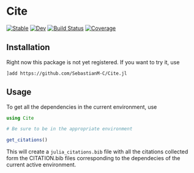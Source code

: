 # Cite

[![Stable](https://img.shields.io/badge/docs-stable-blue.svg)](https://SebastianM-C.github.io/Cite.jl/stable)
[![Dev](https://img.shields.io/badge/docs-dev-blue.svg)](https://SebastianM-C.github.io/Cite.jl/dev)
[![Build Status](https://github.com/SebastianM-C/Cite.jl/workflows/CI/badge.svg)](https://github.com/SebastianM-C/Cite.jl/actions)
[![Coverage](https://codecov.io/gh/SebastianM-C/Cite.jl/branch/master/graph/badge.svg)](https://codecov.io/gh/SebastianM-C/Cite.jl)

## Installation

Right now this package is not yet registered. If you want to try it, use
```
]add https://github.com/SebastianM-C/Cite.jl
```

## Usage

To get all the dependencies in the current environment, use
```julia
using Cite

# Be sure to be in the appropriate environment

get_citations()
```
This will create a `julia_citations.bib` file with all the citations collected form
the CITATION.bib files corresponding to the dependecies of the current active environment.
